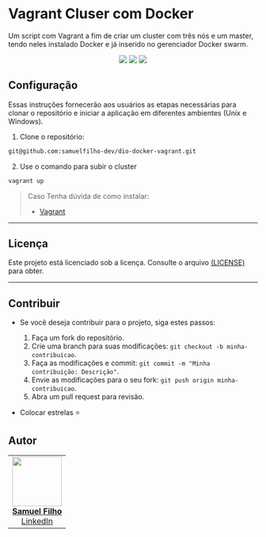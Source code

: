 # Vagrant Cluser com Docker

Um script com Vagrant a fim de criar um cluster com três nós e um master, tendo neles instalado Docker e já inserido no gerenciador Docker swarm.

<p align="center">
     <a alt="Vagrant">
        <img src="https://img.shields.io/badge/Vagrant-2.4.0-%231563FF.svg" />
    </a>
    <a alt="Docker">
        <img src="https://img.shields.io/badge/Docker-24.0.6-%230db7ed.svg" />
    </a>
     <a alt="Shell">
        <img src="https://img.shields.io/badge/Shell-%89e051.svg" />
    </a>

</p>



## Configuração

Essas instruções fornecerão aos usuários as etapas necessárias para clonar o repositório e iniciar a aplicação em
diferentes ambientes (Unix e Windows).

1. Clone o repositório: 
~~~bash
git@github.com:samuelfilho-dev/dio-docker-vagrant.git
~~~

2. Use o comando para subir o cluster
~~~bash
vagrant up
~~~

> Caso Tenha dúvida de como instalar:
>  - [Vagrant](https://developer.hashicorp.com/vagrant/install?product_intent=vagrant)


---

## Licença

Este projeto está licenciado sob a licença. Consulte o
arquivo [(LICENSE)](https://github.com/samuelfilho-dev/dio-docker-vagrant/blob/main/LICENSE) para obter.

---

## Contribuir
 - Se você deseja contribuir para o projeto, siga estes passos:

    1. Faça um fork do repositório.
    2. Crie uma branch para suas modificações: `git checkout -b minha-contribuicao`.
    3. Faça as modificações e commit: `git commit -m "Minha contribuição: Descrição"`.
    4. Envie as modificações para o seu fork: `git push origin minha-contribuicao`.
    5. Abra um pull request para revisão.

 - Colocar estrelas ⭐

## Autor

<table>
  <tr>
    <td align="center"><a href="https://github.com/samuelfilho-dev"><img src="https://avatars.githubusercontent.com/u/81279868?s=400&u=89e596d8d5cc674251c908e45fa47a37db0db3a0&v=4" width="100px;" alt=""/><br/><strong>Samuel Filho</strong></a><br/><a href="https://www.linkedin.com/in/samuelfilho-dev/">LinkedIn</a></td>
  </tr>
</table>
